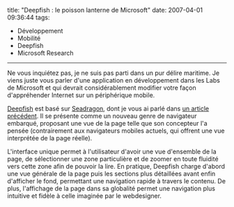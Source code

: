 title: "Deepfish : le poisson lanterne de Microsoft"
date: 2007-04-01 09:36:44
tags:
  - Développement
  - Mobilité
  - Deepfish
  - Microsoft Research
---

Ne vous inquiétez pas, je ne suis pas parti dans un pur délire maritime. Je viens juste vous parler d'une application en développement dans les Labs de Microsoft et qui devrait considérablement modifier votre façon d'appréhender Internet sur un périphérique mobile.

<!-- more -->

[Deepfish](//en.wikipedia.org/wiki/Microsoft_Live_Labs_Deepfish) est basé sur [Seadragon](//en.wikipedia.org/wiki/Seadragon_Software), dont je vous ai parlé dans [un article précédent](//borisschapira.com/blog/microsoft-seadragon/). Il se présente comme un nouveau genre de navigateur embarqué, proposant une vue de la page telle que son concepteur l'a pensée (contrairement aux navigateurs mobiles actuels, qui offrent une vue interprétée de la page réelle).

L'interface unique permet à l'utilisateur d'avoir une vue d'ensemble de la page, de sélectionner une zone particulière et de zoomer en toute fluidité vers cette zone afin de pouvoir la lire. En pratique, Deepfish charge d'abord une vue générale de la page puis les sections plus détaillées avant enfin d'afficher le fond, permettant une navigation rapide à travers le contenu. De plus, l'affichage de la page dans sa globalité permet une navigation plus intuitive et fidèle à celle imaginée par le webdesigner.